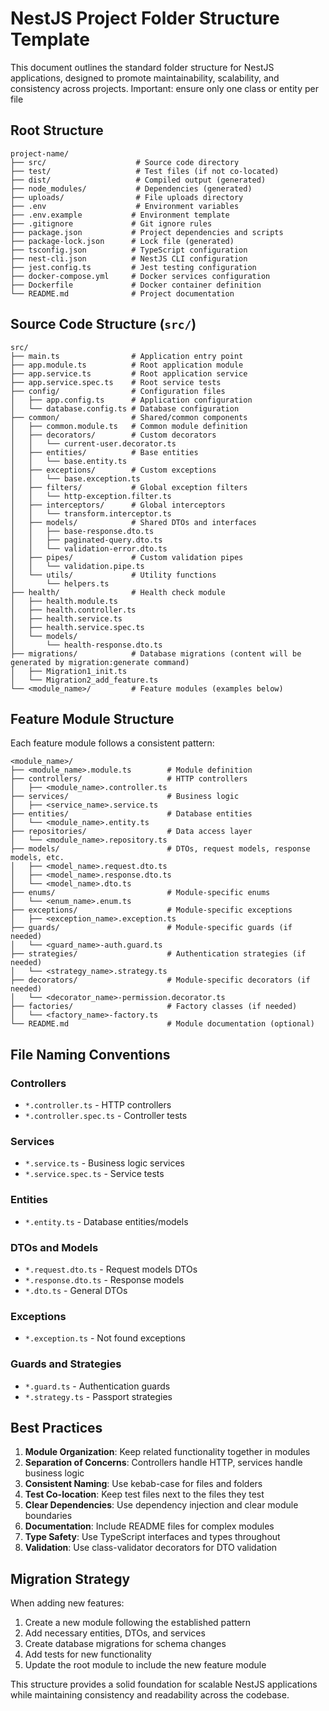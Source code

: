 # NestJS Project Folder Structure Template

This document outlines the standard folder structure for NestJS applications, designed to promote maintainability, scalability, and consistency across projects.
Important: ensure only one class or entity per file

## Root Structure

```
project-name/
├── src/                    # Source code directory
├── test/                   # Test files (if not co-located)
├── dist/                   # Compiled output (generated)
├── node_modules/           # Dependencies (generated)
├── uploads/                # File uploads directory
├── .env                    # Environment variables
├── .env.example           # Environment template
├── .gitignore             # Git ignore rules
├── package.json           # Project dependencies and scripts
├── package-lock.json      # Lock file (generated)
├── tsconfig.json          # TypeScript configuration
├── nest-cli.json          # NestJS CLI configuration
├── jest.config.ts         # Jest testing configuration
├── docker-compose.yml     # Docker services configuration
├── Dockerfile             # Docker container definition
└── README.md              # Project documentation
```

## Source Code Structure (`src/`)

```
src/
├── main.ts                # Application entry point
├── app.module.ts          # Root application module
├── app.service.ts         # Root application service
├── app.service.spec.ts    # Root service tests
├── config/                # Configuration files
│   ├── app.config.ts      # Application configuration
│   └── database.config.ts # Database configuration
├── common/                # Shared/common components
│   ├── common.module.ts   # Common module definition
│   ├── decorators/        # Custom decorators
│   │   └── current-user.decorator.ts
│   ├── entities/          # Base entities
│   │   └── base.entity.ts
│   ├── exceptions/        # Custom exceptions
│   │   └── base.exception.ts
│   ├── filters/           # Global exception filters
│   │   └── http-exception.filter.ts
│   ├── interceptors/      # Global interceptors
│   │   └── transform.interceptor.ts
│   ├── models/            # Shared DTOs and interfaces
│   │   ├── base-response.dto.ts
│   │   ├── paginated-query.dto.ts
│   │   └── validation-error.dto.ts
│   ├── pipes/             # Custom validation pipes
│   │   └── validation.pipe.ts
│   └── utils/             # Utility functions
│       └── helpers.ts
├── health/                # Health check module
│   ├── health.module.ts
│   ├── health.controller.ts
│   ├── health.service.ts
│   ├── health.service.spec.ts
│   └── models/
│       └── health-response.dto.ts
├── migrations/            # Database migrations (content will be generated by migration:generate command)
│   ├── Migration1_init.ts
│   └── Migration2_add_feature.ts
└── <module_name>/         # Feature modules (examples below)
```

## Feature Module Structure

Each feature module follows a consistent pattern:

```
<module_name>/
├── <module_name>.module.ts        # Module definition
├── controllers/                   # HTTP controllers
│   ├── <module_name>.controller.ts
├── services/                      # Business logic
│   ├── <service_name>.service.ts
├── entities/                      # Database entities
│   └── <module_name>.entity.ts
├── repositories/                  # Data access layer
│   └── <module_name>.repository.ts
├── models/                        # DTOs, request models, response models, etc.
│   ├── <model_name>.request.dto.ts
│   ├── <model_name>.response.dto.ts
│   └── <model_name>.dto.ts
├── enums/                         # Module-specific enums
│   └── <enum_name>.enum.ts
├── exceptions/                    # Module-specific exceptions
│   ├── <exception_name>.exception.ts
├── guards/                        # Module-specific guards (if needed)
│   └── <guard_name>-auth.guard.ts
├── strategies/                    # Authentication strategies (if needed)
│   └── <strategy_name>.strategy.ts
├── decorators/                    # Module-specific decorators (if needed)
│   └── <decorator_name>-permission.decorator.ts
├── factories/                     # Factory classes (if needed)
│   └── <factory_name>-factory.ts
└── README.md                      # Module documentation (optional)
```

## File Naming Conventions

### Controllers
- `*.controller.ts` - HTTP controllers
- `*.controller.spec.ts` - Controller tests

### Services
- `*.service.ts` - Business logic services
- `*.service.spec.ts` - Service tests

### Entities
- `*.entity.ts` - Database entities/models

### DTOs and Models
- `*.request.dto.ts` - Request models DTOs
- `*.response.dto.ts` - Response models
- `*.dto.ts` - General DTOs

### Exceptions
- `*.exception.ts` - Not found exceptions

### Guards and Strategies
- `*.guard.ts` - Authentication guards
- `*.strategy.ts` - Passport strategies

## Best Practices

1. **Module Organization**: Keep related functionality together in modules
2. **Separation of Concerns**: Controllers handle HTTP, services handle business logic
3. **Consistent Naming**: Use kebab-case for files and folders
4. **Test Co-location**: Keep test files next to the files they test
5. **Clear Dependencies**: Use dependency injection and clear module boundaries
6. **Documentation**: Include README files for complex modules
7. **Type Safety**: Use TypeScript interfaces and types throughout
8. **Validation**: Use class-validator decorators for DTO validation

## Migration Strategy

When adding new features:
1. Create a new module following the established pattern
2. Add necessary entities, DTOs, and services
3. Create database migrations for schema changes
4. Add tests for new functionality
5. Update the root module to include the new feature module

This structure provides a solid foundation for scalable NestJS applications while maintaining consistency and readability across the codebase. 